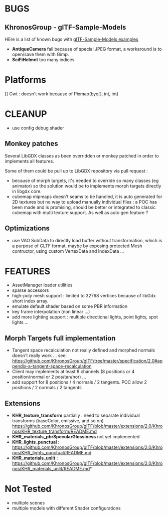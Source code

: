 # BUGS

## KhronosGroup - glTF-Sample-Models

HEre is a list of known bugs with [glTF-Sample-Models examples](https://github.com/KhronosGroup/glTF-Sample-Models)

* **AntiqueCamera** fail because of special JPEG format, a workaround is to open/save them with Gimp.
* **SciFiHelmet** too many indices

# Platforms

[] Gwt : doesn't work because of Pixmap(bye[], int, int)

# CLEANUP

- use config debug shader

## Monkey patches

Several LibGDX classes as been overridden or monkey patched in order to implements all features.

Some of them could be pull up to LibGDX repository via pull request :

* because of morph targets, it's needed to override so many classes (eg animator) so the solution
would be to implements morph targets directly in libgdx core.
* cubemap mipmaps doesn't seams to be handled, it is auto generated for 2D textures but no way
to upload manually individual files : a POC has been made and is promising, should be better or integrated
to classic cubemap with multi texture support. As well as auto gen feature ?

## Optimizations

- use VAO SubData to directly load buffer without transformation, which is a purpose of GLTF format.
  maybe by exposing protected Mesh contructor, using custom VertexData and IndexData ...

# FEATURES

* AssetManager loader utilities
* sparse accessors
* high-poly mesh support : limited to 32768 vertices because of libGdx short index array.
* emulate default shader based on some PBR information
* key frame interpolation (non linear ...)
* add more lighting support : multiple directional lights, point lights, spot lights ...

## Morph Targets full implementation

- Tangent space recalculation not really defined and morphed normals doesn't really work ...
  see: https://github.com/KhronosGroup/glTF/tree/master/specification/2.0#appendix-a-tangent-space-recalculation
- Client may implements at least 8 channels (8 positions or 4 position/normal or 2 pos/tan/nor) ...
- add support for 8 positions / 4 normals / 2 tangents. POC allow 2 positions / 2 normals / 2 tangents


## Extensions

* **KHR_texture_transform** partially : need to separate individual transforms (baseColor, emissive, and so on)
  https://github.com/KhronosGroup/glTF/blob/master/extensions/2.0/Khronos/KHR_texture_transform/README.md
* **KHR_materials_pbrSpecularGlossiness** not yet implemented
* **KHR_lights_punctual** : https://github.com/KhronosGroup/glTF/blob/master/extensions/2.0/Khronos/KHR_lights_punctual/README.md
* **KHR_materials_unlit** : https://github.com/KhronosGroup/glTF/blob/master/extensions/2.0/Khronos/KHR_materials_unlit/README.md*

# Not Tested

* multiple scenes
* multiple models with different Shader configurations
